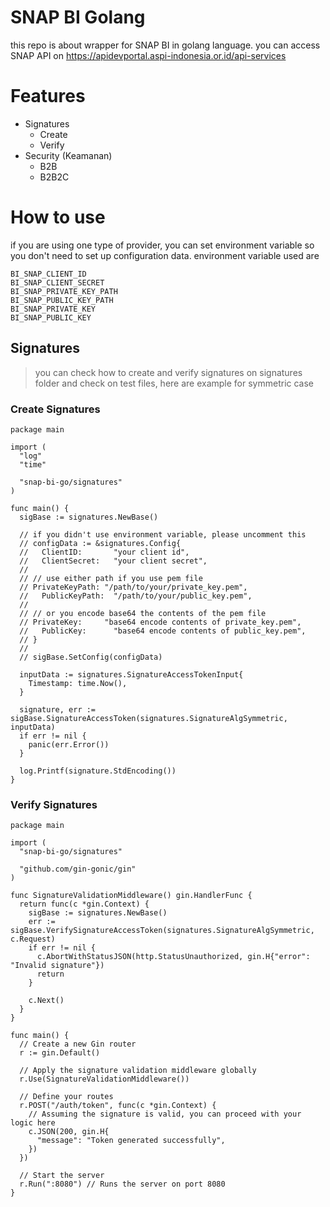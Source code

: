 # SNAP BI Golang

this repo is about wrapper for SNAP BI in golang language. you can access SNAP API on https://apidevportal.aspi-indonesia.or.id/api-services

# Features
- Signatures
  - Create
  - Verify
- Security (Keamanan)
  - B2B
  - B2B2C

# How to use

if you are using one type of provider, you can set environment variable so you don't need to set up configuration 
data. environment variable used are

```dotenv
BI_SNAP_CLIENT_ID
BI_SNAP_CLIENT_SECRET
BI_SNAP_PRIVATE_KEY_PATH
BI_SNAP_PUBLIC_KEY_PATH
BI_SNAP_PRIVATE_KEY
BI_SNAP_PUBLIC_KEY
```

## Signatures
> you can check how to create and verify signatures on signatures folder and check on test files, here are example 
> for symmetric case

### Create Signatures
```golang
package main

import (
  "log"
  "time"

  "snap-bi-go/signatures"
)

func main() {
  sigBase := signatures.NewBase()

  // if you didn't use environment variable, please uncomment this
  // configData := &signatures.Config{
  //   ClientID:       "your client id",
  //   ClientSecret:   "your client secret",
  //   
  // // use either path if you use pem file
  // PrivateKeyPath: "/path/to/your/private_key.pem",
  //   PublicKeyPath:  "/path/to/your/public_key.pem",
  //   
  // // or you encode base64 the contents of the pem file
  // PrivateKey:     "base64 encode contents of private_key.pem",
  //   PublicKey:      "base64 encode contents of public_key.pem",
  // }
  // 
  // sigBase.SetConfig(configData)

  inputData := signatures.SignatureAccessTokenInput{
    Timestamp: time.Now(),
  }

  signature, err := sigBase.SignatureAccessToken(signatures.SignatureAlgSymmetric, inputData)
  if err != nil {
    panic(err.Error())
  }

  log.Printf(signature.StdEncoding())
}
```

### Verify Signatures

```golang
package main

import (
  "snap-bi-go/signatures"

  "github.com/gin-gonic/gin"
)

func SignatureValidationMiddleware() gin.HandlerFunc {
  return func(c *gin.Context) {
    sigBase := signatures.NewBase()
    err := sigBase.VerifySignatureAccessToken(signatures.SignatureAlgSymmetric, c.Request)
    if err != nil {
      c.AbortWithStatusJSON(http.StatusUnauthorized, gin.H{"error": "Invalid signature"})
	  return
    }
	
	c.Next()
  }
}

func main() {
  // Create a new Gin router
  r := gin.Default()

  // Apply the signature validation middleware globally
  r.Use(SignatureValidationMiddleware())

  // Define your routes
  r.POST("/auth/token", func(c *gin.Context) {
    // Assuming the signature is valid, you can proceed with your logic here
    c.JSON(200, gin.H{
      "message": "Token generated successfully",
    })
  })

  // Start the server
  r.Run(":8080") // Runs the server on port 8080
}
```